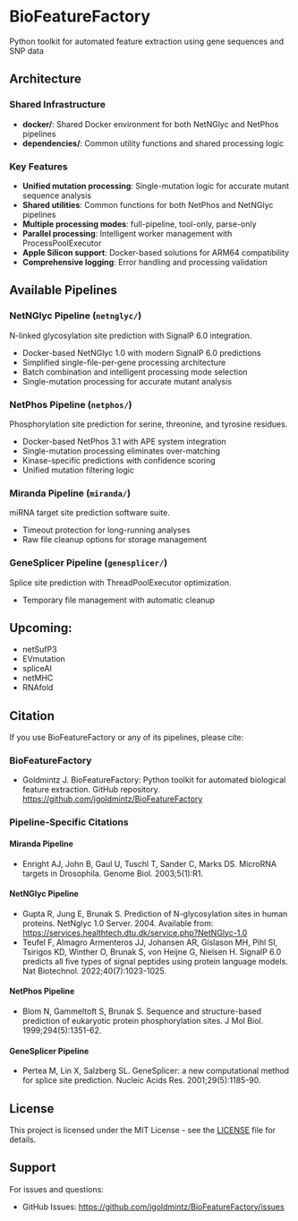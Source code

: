 # BioFeatureFactory
Python toolkit for automated feature extraction using gene sequences and SNP data
## Architecture

### Shared Infrastructure
- **docker/**: Shared Docker environment for both NetNGlyc and NetPhos pipelines
- **dependencies/**: Common utility functions and shared processing logic

### Key Features
- **Unified mutation processing**: Single-mutation logic for accurate mutant sequence analysis
- **Shared utilities**: Common functions for both NetPhos and NetNGlyc pipelines  
- **Multiple processing modes**: full-pipeline, tool-only, parse-only
- **Parallel processing**: Intelligent worker management with ProcessPoolExecutor
- **Apple Silicon support**: Docker-based solutions for ARM64 compatibility
- **Comprehensive logging**: Error handling and processing validation

## Available Pipelines

### **NetNGlyc Pipeline** (`netnglyc/`)
N-linked glycosylation site prediction with SignalP 6.0 integration.
- Docker-based NetNGlyc 1.0 with modern SignalP 6.0 predictions
- Simplified single-file-per-gene processing architecture
- Batch combination and intelligent processing mode selection
- Single-mutation processing for accurate mutant analysis

### **NetPhos Pipeline** (`netphos/`)
Phosphorylation site prediction for serine, threonine, and tyrosine residues.
- Docker-based NetPhos 3.1 with APE system integration
- Single-mutation processing eliminates over-matching
- Kinase-specific predictions with confidence scoring
- Unified mutation filtering logic

### **Miranda Pipeline** (`miranda/`)
miRNA target site prediction software suite.
- Timeout protection for long-running analyses
- Raw file cleanup options for storage management

### **GeneSplicer Pipeline** (`genesplicer/`)
Splice site prediction with ThreadPoolExecutor optimization.
- Temporary file management with automatic cleanup

## Upcoming:

- netSufP3
- EVmutation
- spliceAI
- netMHC
- RNAfold

## Citation

If you use BioFeatureFactory or any of its pipelines, please cite:

### BioFeatureFactory
- Goldmintz J. BioFeatureFactory: Python toolkit for automated biological feature extraction. GitHub repository. https://github.com/jgoldmintz/BioFeatureFactory

### Pipeline-Specific Citations

#### Miranda Pipeline
- Enright AJ, John B, Gaul U, Tuschl T, Sander C, Marks DS. MicroRNA targets in Drosophila. Genome Biol. 2003;5(1):R1.

#### NetNGlyc Pipeline
- Gupta R, Jung E, Brunak S. Prediction of N-glycosylation sites in human proteins. NetNglyc 1.0 Server. 2004. Available from: https://services.healthtech.dtu.dk/service.php?NetNGlyc-1.0
- Teufel F, Almagro Armenteros JJ, Johansen AR, Gíslason MH, Pihl SI, Tsirigos KD, Winther O, Brunak S, von Heijne G, Nielsen H. SignalP 6.0 predicts all five types of signal peptides using protein language models. Nat Biotechnol. 2022;40(7):1023-1025.

#### NetPhos Pipeline
- Blom N, Gammeltoft S, Brunak S. Sequence and structure-based prediction of eukaryotic protein phosphorylation sites. J Mol Biol. 1999;294(5):1351-62.

#### GeneSplicer Pipeline
- Pertea M, Lin X, Salzberg SL. GeneSplicer: a new computational method for splice site prediction. Nucleic Acids Res. 2001;29(5):1185-90.

## License

This project is licensed under the MIT License - see the [LICENSE](LICENSE) file for details.

## Support

For issues and questions:

- GitHub Issues: https://github.com/jgoldmintz/BioFeatureFactory/issues
